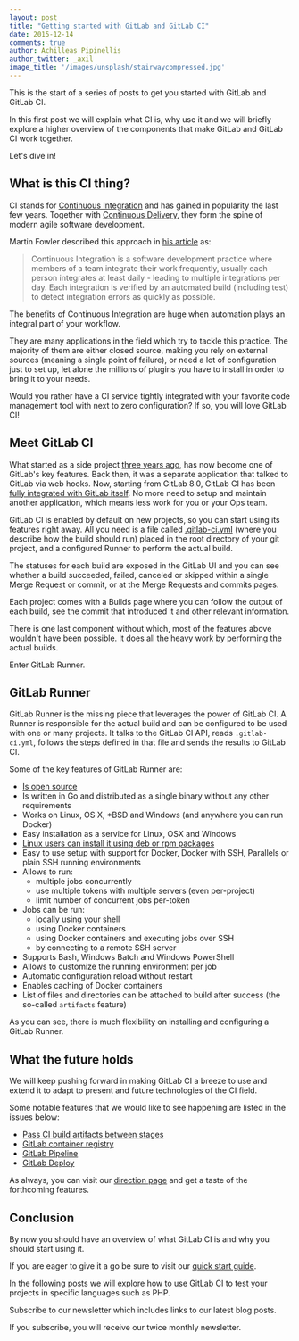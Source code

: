 ```yaml
---
layout: post
title: "Getting started with GitLab and GitLab CI"
date: 2015-12-14
comments: true
author: Achilleas Pipinellis
author_twitter: _axil
image_title: '/images/unsplash/stairwaycompressed.jpg'
---
```


This is the start of a series of posts to get you started with GitLab and
GitLab CI.

In this first post we will explain what CI is, why use it and we will briefly
explore a higher overview of the components that make GitLab and GitLab CI work
together.

Let's dive in!

<!-- more -->

## What is this CI thing?

CI stands for [Continuous Integration][ci-wiki] and has gained in popularity
the last few years. Together with [Continuous Delivery][cd-wiki], they form the
spine of modern agile software development.

Martin Fowler described this approach in [his article][ci-fowler] as:

> Continuous Integration is a software development practice where members of a
> team integrate their work frequently, usually each person integrates at least
> daily - leading to multiple integrations per day. Each integration is
> verified by an automated build (including test) to detect integration errors
> as quickly as possible.

The benefits of Continuous Integration are huge when automation plays an
integral part of your workflow.

They are many applications in the field which try to tackle this practice. The
majority of them are either closed source, making you rely on external sources
(meaning a single point of failure), or need a lot of configuration just to set
up, let alone the millions of plugins you have to install in order to bring it
to your needs.

Would you rather have a CI service tightly integrated with your favorite code
management tool with next to zero configuration? If so, you will love GitLab
CI!

## Meet GitLab CI

What started as a side project [three years ago][ci-first-post], has now
become one of GitLab's key features. Back then, it was a separate application
that talked to GitLab via web hooks. Now, starting from GitLab 8.0,
GitLab CI has been [fully integrated with GitLab itself][8-post]. No more need
to setup and maintain another application, which means less work for you or
your Ops team.

GitLab CI is enabled by default on new projects, so you can start using its
features right away. All you need is a file called
[.gitlab-ci.yml](/2015/06/08/implementing-gitlab-ci-dot-yml/) (where you
describe how the build should run) placed in the root directory of your git
project, and a configured Runner to perform the actual build.

The statuses for each build are exposed in the GitLab UI and you can see
whether a build succeeded, failed, canceled or skipped within a single
Merge Request or commit, or at the Merge Requests and commits pages.

Each project comes with a Builds page where you can follow the output of each
build, see the commit that introduced it and other relevant information.

There is one last component without which, most of the features above wouldn't
have been possible. It does all the heavy work by performing the actual builds.

Enter GitLab Runner.

## GitLab Runner

GitLab Runner is the missing piece that leverages the power of GitLab CI. A
Runner is responsible for the actual build and can be configured to be used
with one or many projects. It talks to the GitLab CI API, reads `.gitlab-ci.yml`,
follows the steps defined in that file and sends the results to GitLab CI.

Some of the key features of GitLab Runner are:

* [Is open source][runner-repo]
* Is written in Go and distributed as a single binary without any other
	requirements
* Works on Linux, OS X, *BSD and Windows (and anywhere you can run Docker)
* Easy installation as a service for Linux, OSX and Windows
* [Linux users can install it using deb or rpm packages][runner-linux-repo]
* Easy to use setup with support for Docker, Docker with SSH, Parallels or
  plain SSH running environments
* Allows to run:
  - multiple jobs concurrently
  - use multiple tokens with multiple servers (even per-project)
  - limit number of concurrent jobs per-token
* Jobs can be run:
  - locally using your shell
  - using Docker containers
  - using Docker containers and executing jobs over SSH
  - by connecting to a remote SSH server
* Supports Bash, Windows Batch and Windows PowerShell
* Allows to customize the running environment per job
* Automatic configuration reload without restart
* Enables caching of Docker containers
* List of files and directories can be attached to build after success
  (the so-called `artifacts` feature)

As you can see, there is much flexibility on installing and configuring
a GitLab Runner.

## What the future holds

We will keep pushing forward in making GitLab CI a breeze to use and extend it
to adapt to present and future technologies of the CI field.

Some notable features that we would like to see happening are listed in the
issues below:

- [Pass CI build artifacts between stages][issue-3423]
- [GitLab container registry][issue-3299]
- [GitLab Pipeline][issue-3743]
- [GitLab Deploy][issue-3286]

As always, you can visit our [direction page](/direction) and get a taste of
the forthcoming features.

## Conclusion

By now you should have an overview of what GitLab CI is and why you should
start using it.

If you are eager to give it a go be sure to visit our [quick start guide][].

In the following posts we will explore how to use GitLab CI to test your
projects in specific languages such as PHP.

Subscribe to our newsletter which includes links to our latest blog posts.

<script src="//app-ab13.marketo.com/js/forms2/js/forms2.min.js"></script>
<form id="mktoForm_1073"></form>
<script>MktoForms2.loadForm("//app-ab13.marketo.com", "194-VVC-221", 1073);</script>

<p class="newsletter-afterword">
  If you subscribe, you will receive our twice monthly newsletter.
</p>


[ci-wiki]: https://en.wikipedia.org/wiki/Continuous_integration
[cd-wiki]: https://en.wikipedia.org/wiki/Continuous_delivery
[ci-fowler]: http://www.martinfowler.com/articles/continuousIntegration.html
[ci-first-post]: https://about.gitlab.com/2012/11/13/continuous-integration-server-from-gitlab/
[8-post]: https://about.gitlab.com/2015/09/22/gitlab-8-0-released/
[ci-page]: https://about.gitlab.com/gitlab-ci
[issue-3423]: https://gitlab.com/gitlab-org/gitlab-ce/issues/3423
[issue-3299]: https://gitlab.com/gitlab-org/gitlab-ce/issues/3299
[issue-3743]: https://gitlab.com/gitlab-org/gitlab-ce/issues/3743
[issue-3286]: https://gitlab.com/gitlab-org/gitlab-ce/issues/3286
[quick start guide]: http://doc.gitlab.com/ce/ci/quick_start/
[runner-repo]: https://gitlab.com/gitlab-org/gitlab-ci-multi-runner
[runner-linux-repo]: https://gitlab.com/gitlab-org/gitlab-ci-multi-runner/blob/master/docs/install/linux-repository.md
